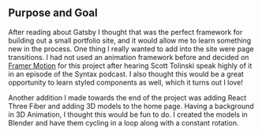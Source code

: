 ## Purpose and Goal

After reading about Gatsby I thought that was the perfect framework for building out a small portfolio site, and it would allow me to learn something new in the process. One thing I really wanted to add into the site were page transitions. I had not used an animation framework before and decided on [Framer Motion](https://www.framer.com/motion/) for this project after hearing Scott Tolinski speak highly of it in an episode of the Syntax podcast. I also thought this would be a great opportunity to learn styled components as well, which it turns out I love!

Another addition I made towards the end of the project was adding React Three Fiber and adding 3D models to the home page. Having a background in 3D Animation, I thought this would be fun to do. I created the models in Blender and have them cycling in a loop along with a constant rotation.
